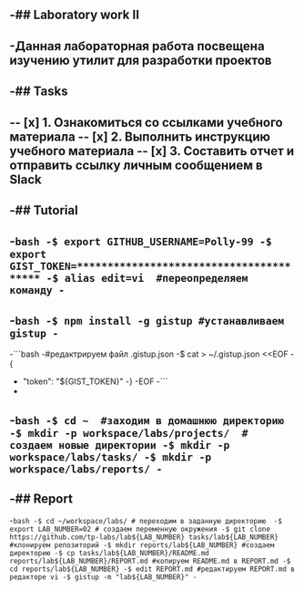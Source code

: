 -## Laboratory work II
-
-Данная лабораторная работа посвещена изучению утилит для разработки проектов
-
-## Tasks
-
-- [x] 1. Ознакомиться со ссылками учебного материала
-- [x] 2. Выполнить инструкцию учебного материала
-- [x] 3. Составить отчет и отправить ссылку личным сообщением в **Slack**
- 
-## Tutorial
-
-```bash
-$ export GITHUB_USERNAME=Polly-99
-$ export GIST_TOKEN=****************************************
-$ alias edit=vi  #переопределяем команду
-```
-
-```bash
-$ npm install -g gistup #устанавливаем gistup
-```
-
-```bash
-#редактрируем файл .gistup.json
-$ cat > ~/.gistup.json <<EOF
-{
-  "token": "${GIST_TOKEN}"
-}
-EOF
-```
-
-```bash
-$ cd ~  #заходим в домашнюю директорию
-$ mkdir -p workspace/labs/projects/  # создаем новые директории
-$ mkdir -p workspace/labs/tasks/
-$ mkdir -p workspace/labs/reports/
-```
-
-## Report
-
-```bash
-$ cd ~/workspace/labs/ # переходим в заданную директорию 
-$ export LAB_NUMBER=02 # сoздаем переменную окружения
-$ git clone https://github.com/tp-labs/lab${LAB_NUMBER} tasks/lab${LAB_NUMBER} #клонируем репозиторий
-$ mkdir reports/lab${LAB_NUMBER} #создаем директорию
-$ cp tasks/lab${LAB_NUMBER}/README.md reports/lab${LAB_NUMBER}/REPORT.md #копируем README.md в REPORT.md
-$ cd reports/lab${LAB_NUMBER}
-$ edit REPORT.md #редактируем REPORT.md в редакторе vi
-$ gistup -m "lab${LAB_NUMBER}"
-```
